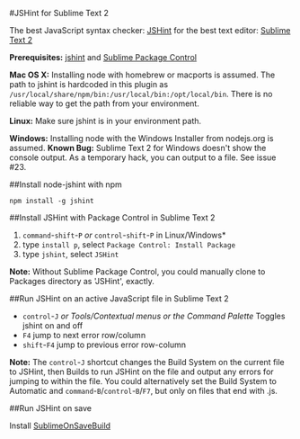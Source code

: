 #JSHint for Sublime Text 2

The best JavaScript syntax checker: [JSHint](http://www.jshint.com/) for the best text editor: [Sublime Text 2](http://www.sublimetext.com/2)

**Prerequisites:** [jshint](https://github.com/jshint/jshint) and [Sublime Package Control](http://wbond.net/sublime_packages/package_control/installation)

**Mac OS X:** Installing node with homebrew or macports is assumed. The path to jshint is hardcoded in this plugin as `/usr/local/share/npm/bin:/usr/local/bin:/opt/local/bin`. There is no reliable way to get the path from your environment.

**Linux:** Make sure jshint is in your environment path.

**Windows:** Installing node with the Windows Installer from nodejs.org is assumed. **Known Bug:** Sublime Text 2 for Windows doesn't show the console output. As a temporary hack, you can output to a file. See issue #23.

##Install node-jshint with npm

    npm install -g jshint

##Install JSHint with Package Control in Sublime Text 2

1. `command`-`shift`-`P` *or* `control`-`shift`-`P` in Linux/Windows*
2. type `install p`, select `Package Control: Install Package`
3. type `jshint`, select `JSHint`

**Note:** Without Sublime Package Control, you could manually clone to Packages directory as 'JSHint', exactly.

##Run JSHint on an active JavaScript file in Sublime Text 2

- `control`-`J` *or Tools/Contextual menus or the Command Palette* Toggles jshint on and off
- `F4` jump to next error row/column
- `shift`-`F4` jump to previous error row-column

**Note:** The `control`-`J` shortcut changes the Build System on the current file to JSHint, then Builds to run JSHint on the file and output any errors for jumping to within the file. You could alternatively set the Build System to Automatic and `command`-`B`/`control`-`B`/`F7`, but only on files that end with .js.

##Run JSHint on save

Install [SublimeOnSaveBuild](https://github.com/alexnj/SublimeOnSaveBuild)
